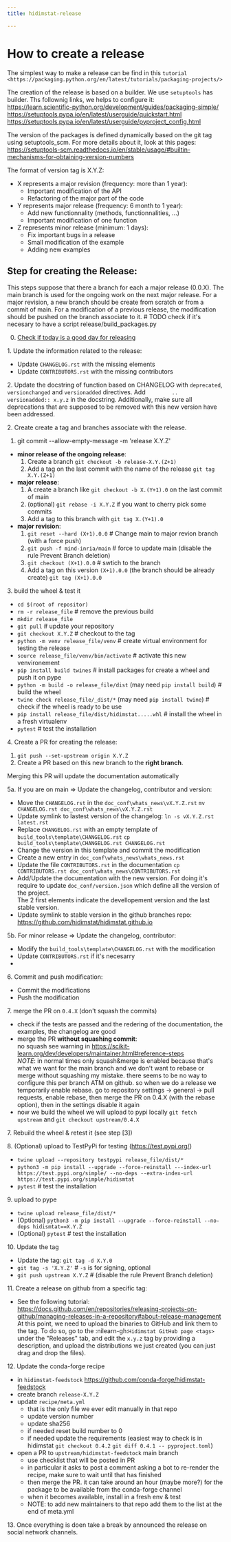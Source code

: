 ```yaml
---
title: hidimstat-release

---
```

# How to create a release

The simplest way to make a release can be find in this `tutorial <https://packaging.python.org/en/latest/tutorials/packaging-projects/>`

The creation of the release is based on a builder.
We use `setuptools` has builder. Ths follownig links, we helps to configure it:  
https://learn.scientific-python.org/development/guides/packaging-simple/
https://setuptools.pypa.io/en/latest/userguide/quickstart.html
https://setuptools.pypa.io/en/latest/userguide/pyproject_config.html

The version of the packages is defined dynamically based on the git tag using setuptools_scm.
For more details about it, look at this pages:
https://setuptools-scm.readthedocs.io/en/stable/usage/#builtin-mechanisms-for-obtaining-version-numbers

The format of version tag is X.Y.Z:
  - X represents a major revision (frequency: more than 1 year):
    - Important modification of the API
    - Refactoring of the major part of the code
  - Y represents major release (frequency: 6 month to 1 year):
    - Add new functionnality (methods, functionnalities, ...)
    - Important modification of one function
  - Z represents minor release (minimum: 1 days):
    - Fix important bugs in a release
    - Small modification of the example
    - Adding new examples

## Step for creating the Release:
This steps suppose that there a branch for each a major release (0.0.X).
The main branch is used for the ongoing work on the next major release.
For a major revision, a new branch should be create from scratch or from a commit of main.
For a modification of a previous release, the modification should be pushed on the branch associate to it.
      # TODO check if it's necesary to have a script release/build_packages.py

0. [Check if today is a good day for releasing](https://shouldideploy.today/)

1\. Update the information related to the release:
  - Update `CHANGELOG.rst` with the missing elements
  - Update `CONTRIBUTORS.rst` with the missing contributors

2\. Update the docstring of function based on CHANGELOG with ``deprecated``, ``versionchanged`` and ``versionadded`` directives.
Add `        .. versionadded:: x.y.z` in the docstring.
Additionally, make sure all deprecations that are supposed to be removed with this new version have been addressed.

2\. Create create a tag and branches associate with the release.
   
   1. git commit --allow-empty-message -m 'release X.Y.Z'
   - **minor release of the ongoing release**:
     1. Create a branch `git checkout -b release-X.Y.(Z+1)`
     2. Add a tag on the last commit with the name of the release `git tag X.Y.(Z+1)`
   - **major release**:
     1. A create a branch like `git checkout -b X.(Y+1).0` on the last commit of main
     2. (optional) `git rebase -i X.Y.Z` if you want to cherry pick some commits  
     3. Add a tag to this branch with `git tag X.(Y+1).0`
   - **major revision**:
     1. `git reset --hard (X+1).0.0` # Change main to major revion branch (with a force push)
     2. `git push -f mind-inria/main` # force to update main (disable the rule Prevent Branch deletion)
     3. `git checkout (X+1).0.0` # swtich to the branch
     4. Add a tag on this version `(X+1).0.0` (the branch should be already create) `git tag (X+1).0.0`

3\. build the wheel & test it
  - `cd $(root of repositor)` 
  - `rm -r release_file`  # remove the previous build
  - `mkdir release_file`
  - `git pull` # update your repository
  - `git checkout X.Y.Z` # checkout to the tag
  - `python -m venv release_file/venv` # create virtual environment for testing the release
  - `source release_file/venv/bin/activate` # activate this new venvironement
  - `pip install build twines` # install packages for create a wheel and push it on pype
  - `python -m build -o release_file/dist` (may need `pip install build`) # build the wheel
  - `twine check release_file/_dist/*` (may need `pip install twine`) # check if the wheel is ready to be use
  - `pip install release_file/dist/hidimstat.....whl` # install the wheel in a fresh virtualenv
  - `pytest` # test the installation
  
4\. Create a PR for creating the release:
   1. `git push --set-upstream origin X.Y.Z`
   2. Create a PR based on this new branch to the **right branch**.
   
Merging this PR will update the documentation automatically

5a. If you are on main => Update the changelog, contributor and version:
   - Move the `CHANGELOG.rst` in the `doc_conf\whats_news\vX.Y.Z.rst`
      `mv CHANGELOG.rst doc_conf\whats_news\vX.Y.Z.rst`
   - Update symlink to lastest version of the changelog: `ln -s vX.Y.Z.rst latest.rst`
   - Replace `CHANGELOG.rst` with an empty template of `build_tools\template\CHANGELOG.rst`
      `cp build_tools\template\CHANGELOG.rst CHANGELOG.rst`
   - Change the version in this template and commit the modification
   - Create a new entry in `doc_conf\whats_news\whats_news.rst`
   - Update the file `CONTRIBUTORS.rst` in the documentation
      `cp CONTRIBUTORS.rst doc_conf\whats_news\CONTRIBUTORS.rst`
   - Add/Update the documentation with the new version. For doing it's require to update `doc_conf/version.json` which define all the version of the project.\
   The 2 first elements indicate the devellopement version and the last stable version.
  - Update symlink to stable version in the github branches repo: https://github.com/hidimstat/hidimstat.github.io
  

5b. For minor release => Update the changelog, contributor:
  - Modify the `build_tools\template\CHANGELOG.rst` with the modification
  - Update `CONTRIBUTORS.rst` if it's necesarry
  - 

6\. Commit and push modification:
   - Commit the modifications
   - Push the modification 

7\. merge the PR on `0.4.X` (don't squash the commits)
  - check if the tests are passed and the redering of the documentation, the examples, the changelog are good
  - merge the PR **without squashing commit**:  
  no squash see warning in https://scikit-learn.org/dev/developers/maintainer.html#reference-steps \
  *NOTE*: in normal times only squash&merge is enabled because that's what we want for the main branch and we don't want to rebase or merge without squashing my mistake. there seems to be no way to configure this per branch ATM on github. so when we do a release we temporarily enable rebase. go to repository settings -> general -> pull requests, enable rebase, then merge the PR on 0.4.X (with the rebase option), then in the settings disable it again
- now we build the wheel we will upload to pypi locally `git fetch upstream` and `git checkout upstream/0.4.X`

7\. Rebuild the wheel & retest it (see step [3])

8\. (Optional) upload to TestPyPi for testing (https://test.pypi.org/)
  - `twine upload --repository testpypi release_file/dist/*`
  - `python3 -m pip install --upgrade --force-reinstall ---index-url https://test.pypi.org/simple/ --no-deps --extra-index-url https://test.pypi.org/simple/hidismtat`
  - `pytest` # test the installation

9\. upload to pype
  - `twine upload release_file/dist/*`
  - (Optional) `python3 -m pip install --upgrade --force-reinstall --no-deps hidismtat==X.Y.Z`
  - (Optional) `pytest` # test the installation

10\. Update the tag
  - Update the tag: `git tag -d X.Y.0`
  - `git tag -s 'X.Y.Z'` # `-s` is for signing, optional
  - `git push upstream X.Y.Z` # (disable the rule Prevent Branch deletion)

11\. Create a release on github from a specific tag:
  - See the following tutorial: https://docs.github.com/en/repositories/releasing-projects-on-github/managing-releases-in-a-repository#about-release-management
  At this point, we need to upload the binaries to GitHub and link them to the tag.
  To do so, go to the :nilearn-gh:`Hidimstat GitHub page <tags>` under the "Releases" tab, and edit the ``x.y.z`` tag by providing a description, and upload the distributions we just created (you can just drag and drop the files).

12\. Update the conda-forge recipe
  - in `hidimstat-feedstock` https://github.com/conda-forge/hidimstat-feedstock
  - create branch `release-X.Y.Z`
  - update `recipe/meta.yml`
    - that is the only file we ever edit manually in that repo
    - update version number
    - update sha256
    - if needed reset build number to 0
    - if needed update the requirements (easiest way to check is in hidimstat `git checkout 0.4.2` `git diff 0.4.1 -- pyproject.toml`)
  - open a PR to `upstream/hidimstat-feedstock` main branch
    - use checklist that will be posted in PR
    - in particular it asks to post a comment asking a bot to re-render the
      recipe, make sure to wait until that has finished
    - then merge the PR. it can take around an hour (maybe more?) for the
      package to be available from the conda-forge channel
    - when it becomes available, install in a fresh env & test
    - NOTE: to add new maintainers to that repo add them to the list at the end of meta.yml

13\. Once everything is doen take a break by announced the release on social network channels.
